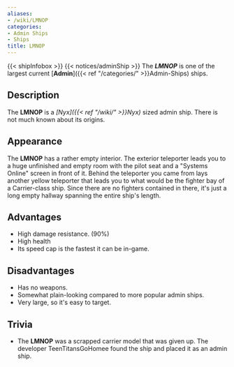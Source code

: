 ```yaml
---
aliases:
- /wiki/LMNOP
categories:
- Admin Ships
- Ships
title: LMNOP
---
```


{{< shipInfobox >}} {{< notices/adminShip >}} The **_LMNOP_** is one of the largest current [**Admin**]({{< ref "/categories/" >}}Admin-Ships) ships. 

## Description

The **LMNOP** is a _[Nyx]({{< ref "/wiki/" >}}Nyx)_ sized admin ship. There is not much known about its origins.

## Appearance

The **LMNOP** has a rather empty interior. The exterior teleporter leads you to a huge unfinished and empty room with the pilot seat and a "Systems Online" screen in front of it. Behind the teleporter you came from lays another yellow teleporter that leads you to what would be the fighter bay of a Carrier-class ship. Since there are no fighters contained in there, it's just a long empty hallway spanning the entire ship's length.

## Advantages

- High damage resistance. (90%)
- High health
- Its speed cap is the fastest it can be in-game.

## Disadvantages

- Has no weapons.
- Somewhat plain-looking compared to more popular admin ships.
- Very large, so it's easy to target.

## Trivia

- The **LMNOP** was a scrapped carrier model that was given up. The developer TeenTitansGoHomee found the ship and placed it as an admin ship.
